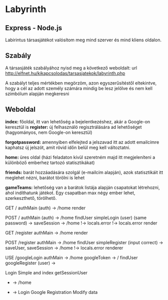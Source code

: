 # Labyrinth
## Express - Node.js
Labirintus társasjátékot valósítom meg mind szerver és mind kliens oldalon.

## Szabály
A társasjáték szabályához nyisd meg a következő weboldalt:
url http://elfnet.hu/kikapcsolodas/tarsasjatekok/labyrinth.php

A szabályt teljes mértékben megörzöm, azon egyszerűsítéstől eltekintve, hogy a cél az adott személy számára mindig be 
lesz jelölve és nem kell szimbólum alapján megkeresni

## Weboldal
**index:** főoldal, itt van lehetőség a bejelentkezéshez, akár a Google-on keresztül is
**register:** új felhasználó regisztrálására ad lehetőséget (hagyományos, nem Google-on keresztül)

**forgotpassword:** amennyiben elfelejted a jelszavad itt az adott emailcímre kaphatsz új jelszót,
amit rövid időn belül meg kell változtatni.

**home:** üres oldal (házi feladaton kívül szeretném majd itt megjeleníteni a különböző emberhez tartozó statisztikákat)

**friends:** barát hozzáadására szolgál (e-mailcím alapján), azok statisztikáit itt meglehet nézni, barátot törölni is lehet

**gameTeams:** lehetőség van a barátok listája alapján csapatokat létrehozni, ahol indíthatunk játékot. Egy csapatban max négy ember lehet, szerkeszthető, törölhető.

GET /
authMain
(auth) -> /home
render

POST /
authMain
(auth) -> /home
findUser
simpleLogin
(user)
(same password) -> saveSession -> /home
!-> locals.error
!-> locals.error
render

GET /register
authMain -> /home
render

POST /register
authMain -> /home
findUser
simpleRegister
(input correct) -> saveUser, saveSession -> /home
!-> locals.error
renderer


USE /googleLogin
authMain -> /home
googleToken -> /
findUser
googleRegister
(user) ->


Login Simple and index
getSessionUser
+ -> /home
- ->
Login Google
Registration
Modify data
